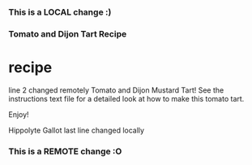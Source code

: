 ### This is a LOCAL change :)
### Tomato and Dijon Tart Recipe
# recipe
line 2 changed remotely
Tomato and Dijon Mustard Tart! 
See the instructions text file for a detailed look at how to make this tomato tart.

Enjoy! 

Hippolyte Gallot
last line changed locally
### This is a REMOTE change :O
